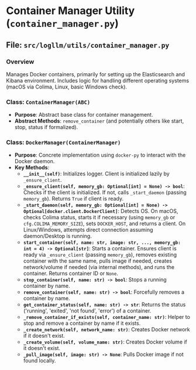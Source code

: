 # Container Manager Utility (`container_manager.py`)

## File: `src/logllm/utils/container_manager.py`

### Overview

Manages Docker containers, primarily for setting up the Elasticsearch and Kibana environment. Includes logic for handling different operating systems (macOS via Colima, Linux, basic Windows check).

### Class: `ContainerManager(ABC)`

- **Purpose**: Abstract base class for container management.
- **Abstract Methods**: `remove_container` (and potentially others like start, stop, status if formalized).

### Class: `DockerManager(ContainerManager)`

- **Purpose**: Concrete implementation using `docker-py` to interact with the Docker daemon.
- **Key Methods**:
  - **`__init__(self)`**: Initializes logger. Client is initialized lazily by `_ensure_client`.
  - **`_ensure_client(self, memory_gb: Optional[int] = None) -> bool`**: Checks if the client is initialized. If not, calls `_start_daemon` (passing `memory_gb`). Returns `True` if client is ready.
  - **`_start_daemon(self, memory_gb: Optional[int] = None) -> Optional[docker.client.DockerClient]`**: Detects OS. On macOS, checks Colima status, starts it if necessary (using `memory_gb` or `cfg.COLIMA_MEMORY_SIZE`), sets `DOCKER_HOST`, and returns a client. On Linux/Windows, attempts direct connection assuming daemon/Desktop is running.
  - **`start_container(self, name: str, image: str, ..., memory_gb: int = 4) -> Optional[str]`**: Starts a container. Ensures client is ready via `_ensure_client` (passing `memory_gb`), removes existing container with the same name, pulls image if needed, creates network/volume if needed (via internal methods), and runs the container. Returns container ID or `None`.
  - **`stop_container(self, name: str) -> bool`**: Stops a running container by name.
  - **`remove_container(self, name: str) -> bool`**: Forcefully removes a container by name.
  - **`get_container_status(self, name: str) -> str`**: Returns the status ('running', 'exited', 'not found', 'error') of a container.
  - **`_remove_container_if_exists(self, container_name: str)`**: Helper to stop and remove a container by name if it exists.
  - **`_create_network(self, network_name: str)`**: Creates Docker network if it doesn't exist.
  - **`_create_volume(self, volume_name: str)`**: Creates Docker volume if it doesn't exist.
  - **`_pull_image(self, image: str) -> None`**: Pulls Docker image if not found locally.
